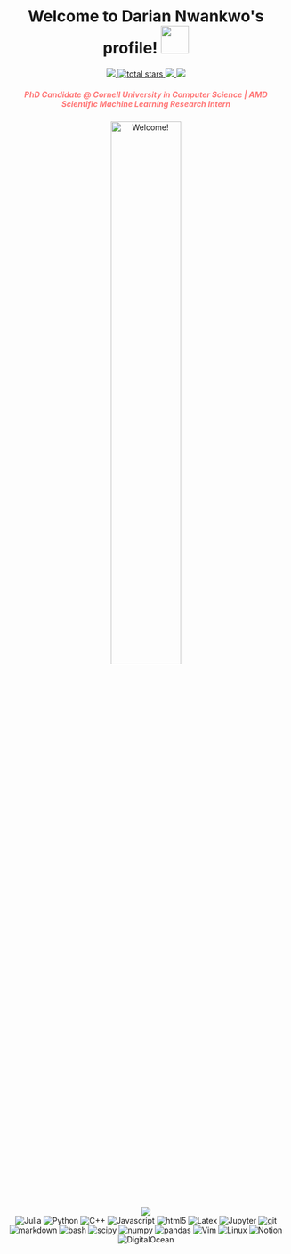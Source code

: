 <h1 align="center">
  Welcome to Darian Nwankwo's profile!
  <img src="https://media.giphy.com/media/hvRJCLFzcasrR4ia7z/giphy.gif" width="50">
</h1>

<div align='center'>
  <a href="https://github.com/DarianNwankwo">
    <img src="https://img.shields.io/github/followers/DarianNwankwo?color=green&label=GitHub&logo=GitHub&style=for-the-badge"/>
  </a>
  <a href="https://github.com/DarianNwankwo?tab=repositories&sort=stargazers">
    <img alt="total stars" title="Total stars on GitHub" src="https://custom-icon-badges.herokuapp.com/badge/dynamic/json?logo=star&color=55960c&labelColor=488207&label=Stars&style=for-the-badge&query=%24.stars&url=https://api.github-star-counter.workers.dev/user/DarianNwankwo"/>
  </a>
  <a href="https://www.linkedin.com/in/darian-nwankwo-19b6711b4/">
    <img src="https://img.shields.io/badge/-Linkedin-blue?style=for-the-badge&logo=LinkedIn&logoColor=white&link=https://www.linkedin.com/in/let%C3%ADcia-madureira-276b23180/"/>
  </a>
  <a href="mailto:nwankwodarian@gmail.com?subject=Hello%20Darian,%20From%20Github">
    <img src="https://img.shields.io/badge/gmail-%23D14836.svg?&style=for-the-badge&logo=gmail&logoColor=white"/>
  </a>
</div> 

<h5>
<center style="color: #f77">
PhD Candidate @ Cornell University in Computer Science | AMD Scientific Machine Learning Research Intern
</center>
</h5>

<div align='center'>
  <img src="https://i.imgur.com/VUBtXys.gif" alt="Welcome!" width="50%"/>
</div> 

<div align='center'>
  <a href="https://github.com/DenverCoder1/readme-typing-svg">
    <img src="https://readme-typing-svg.herokuapp.com/?lines=Hello,%20world!%20I'm%20a%20Reader;%20Computational%20Scientist;Machine%20Learning%20Engineer;
    Always%20learning%20new%20things&font=Fira%20Code&center=true&width=440&height=45&color=f75c7e&vCenter=true&size=22">
  </a>
</div> 

<!-- <div align='center'>
  <img src="./profile-3d-contrib/profile-south-season-animate.svg"/>
</div> -->

<div align=center>
  <img alt="Julia" src="https://img.shields.io/badge/-Julia-BA55D3?style=for-the-badge&logo=julia&logoColor=white" />
  <img alt="Python" src="https://img.shields.io/badge/-Python-45b8d8?style=for-the-badge&logo=python&logoColor=white" />
  <img alt="C++" src="https://img.shields.io/badge/-C++-DD0031?style=for-the-badge&logo=c%2B%2B&logoColor=white" />
  <img alt="Javascript" src="https://img.shields.io/badge/-Javascript-F7DF1E?style=for-the-badge&logo=JavaScript&logoColor=black" />
  <img alt="html5" src="https://img.shields.io/badge/-HTML5-DC143C?style=for-the-badge&logo=html5&logoColor=white" />
  <img alt="Latex" src="https://img.shields.io/badge/-Latex-2F4F4F?style=for-the-badge&logo=latex&logoColor=white" />
  <img alt="Jupyter" src="https://img.shields.io/badge/-Jupyter-5849BE?style=for-the-badge&logo=jupyter&logoColor=white" />
  <img alt="git" src="https://img.shields.io/badge/-Git-F05032?style=for-the-badge&logo=git&logoColor=white" />
  <!-- <img alt="github actions" src="https://img.shields.io/badge/-Github_Actions-E10098?style=for-the-badge&logo=github-actions&logoColor=white" /> -->
  <!-- <img alt="github pages" src="https://img.shields.io/badge/-Github_Pages-E10098?style=for-the-badge&logo=github&logoColor=white" /> -->
  <img alt="markdown" src="https://img.shields.io/badge/-Markdown-000000?style=for-the-badge&logo=markdown&logoColor=white" />
  <img alt="bash" src="https://img.shields.io/badge/-Bash-000000?style=for-the-badge&logo=gnu-bash&logoColor=white" />
  <img alt="scipy" src="https://img.shields.io/badge/-SciPy-0A9EDC?style=for-the-badge&logo=scipy&logoColor=white" />
  <img alt="numpy" src="https://img.shields.io/badge/-NumPy-013243?style=for-the-badge&logo=numpy&logoColor=white" />
  <img alt="pandas" src="https://img.shields.io/badge/-Pandas-150458?style=for-the-badge&logo=pandas&logoColor=white" />
  <!-- <img alt="Docker" src="https://img.shields.io/badge/-Docker-46a2f1?style=for-the-badge&logo=docker&logoColor=white" /> -->
  <!-- <img alt="Kubernetes" src="https://img.shields.io/badge/-Kubernetes-4B0082?style=for-the-badge&logo=kubernetes&logoColor=white" /> -->
  <!-- <img alt="Google Cloud Platform" src="https://img.shields.io/badge/-Google_Cloud_Platform-1a73e8?style=for-the-badge&logo=google-cloud&logoColor=white" /> -->
  <!-- <img alt="Google Sheets" src="https://img.shields.io/badge/-Google_Sheets-1a73e8?style=for-the-badge&logo=google-sheets&logoColor=white" /> -->
  <!-- <img alt="Google Chrome" src="https://img.shields.io/badge/-Google_Chrome-1a73e8?style=for-the-badge&logo=google-chrome&logoColor=white" /> -->
  <!-- <img alt="Google Drive" src="https://img.shields.io/badge/-Google_Drive-1a73e8?style=for-the-badge&logo=google-drive&logoColor=white" /> -->
  <!-- <img alt="Firefox" src="https://img.shields.io/badge/-Firefox-F05032?style=for-the-badge&logo=firefox&logoColor=white" /> -->
  <img alt="Vim" src="https://img.shields.io/badge/-Vim-228B22?style=for-the-badge&logo=vim&logoColor=white" />
  <img alt="Linux" src="https://img.shields.io/badge/-Linux-000000?style=for-the-badge&logo=linux&logoColor=white" />
  <!-- <img alt="Ubuntu" src="https://img.shields.io/badge/-Ubuntu-F05032?style=for-the-badge&logo=ubuntu&logoColor=white" /> -->
  <!-- <img alt="Free-BSD" src="https://img.shields.io/badge/-FreeBSD-DD0031?style=for-the-badge&logo=freebsd&logoColor=white" /> -->
  <!-- <img alt="Android" src="https://img.shields.io/badge/-Android-3DDC84?style=for-the-badge&logo=android&logoColor=white" /> -->
  <!-- <img alt="Stack Overflow" src="https://img.shields.io/badge/-Stack%20Overflow-FE7A16?style=for-the-badge&logo=stack-overflow&logoColor=white" /> -->
  <!-- <img alt="Visual Studio Code" src="https://img.shields.io/badge/-Visual%20Studio%20Code-0078d7?style=for-the-badge&logo=visual-studio-code&logoColor=white" /> -->
  <img alt="Notion" src="https://img.shields.io/badge/-Notion-010101?style=for-the-badge&logo=notion&logoColor=white" />
  <img alt="DigitalOcean" src="https://img.shields.io/badge/DigitalOcean-purple?style=for-the-badge&logo=DigitalOcean">
</div>
